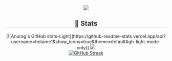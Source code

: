 <div align= "center">
  <img src="https://capsule-render.vercel.app/api?type=waving&color=gradient&height=180&text=HETAME&animation=fadeIn&fontColor=ffffff&fontSize=70" />
</div>
<div align= "center"> 
  <h2 style="border-bottom: 1px solid #d8dee4; color: #282d33;"> 🏅 Stats </h2> 
  <div align= "center"> 
    [![Anurag's GitHub stats-Light](https://github-readme-stats.vercel.app/api?username=hetame1&show_icons=true&theme=default#gh-light-mode-only)]
    <img src="https://github-readme-stats.vercel.app/api/top-langs/?username=hetame1&&hide=c%2B%2B,ruby,html&layout=compact&bg_color=180,000000,&title_color=000000&text_color=000000"/> 
  </div> 
</div>
<div align="center">
  <a href="https://git.io/streak-stats"><img src="https://streak-stats.demolab.com?user=hetame1" alt="GitHub Streak" /></a>
</div>
    
